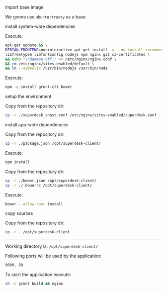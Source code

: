 

import base image

We gonna use `ubuntu:trusty` as a base.



install system-wide dependencies

Execute:

```sh
apt-get update && \
DEBIAN_FRONTEND=noninteractive apt-get install -y --no-install-recommends \
libfreetype6 libfontconfig nodejs npm nginx git ca-certificates \
&& echo "\ndaemon off;" >> /etc/nginx/nginx.conf \
&& rm /etc/nginx/sites-enabled/default \
&& ln --symbolic /usr/bin/nodejs /usr/bin/node
```




Execute:

```sh
npm -g install grunt-cli bower
```




setup the environment

Copy from the repository dir:

```sh
cp -r ./superdesk_vhost.conf /etc/nginx/sites-enabled/superdesk.conf
```



install app-wide dependencies

Copy from the repository dir:

```sh
cp -r ./package.json /opt/superdesk-client/
```

Execute:

```sh
npm install
```


Copy from the repository dir:

```sh
cp -r ./bower.json /opt/superdesk-client/
cp -r ./.bowerrc /opt/superdesk-client/
```

Execute:

```sh
bower --allow-root install
```




copy sources

Copy from the repository dir:

```sh
cp -r . /opt/superdesk-client
```

-------

Working directory is: `/opt/superdesk-client/`

Following ports will be used by the application:

```sh
9000, 80
```

To start the application execute:

```sh
sh -c grunt build && nginx 
```

